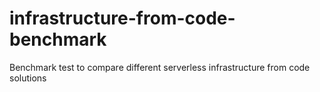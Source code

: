# infrastructure-from-code-benchmark
Benchmark test to compare different serverless infrastructure from code solutions
